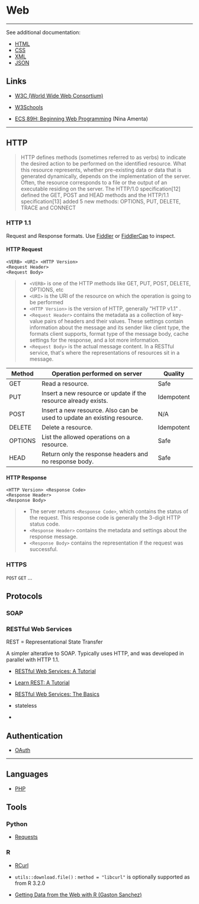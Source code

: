 Web
===

---

See additional documentation:

- [HTML](html.html)
- [CSS](css.html)
- [XML](xml.html)
- [JSON](json.html)


Links
-----

- [W3C (World Wide Web Consortium)](http://www.w3.org/)
- [W3Schools](http://www.w3schools.com/)


- [ECS 89H: Beginning Web Programming](http://web.cs.ucdavis.edu/~amenta/s15/ecs89h) (Nina Amenta)


---

HTTP
----

> HTTP defines methods (sometimes referred to as verbs) to indicate the desired action to be performed on the identified resource. What this resource represents, whether pre-existing data or data that is generated dynamically, depends on the implementation of the server. Often, the resource corresponds to a file or the output of an executable residing on the server. The HTTP/1.0 specification[12] defined the GET, POST and HEAD methods and the HTTP/1.1 specification[13] added 5 new methods: OPTIONS, PUT, DELETE, TRACE and CONNECT


### HTTP 1.1

Request and Response formats. Use [Fiddler](http://www.telerik.com/download/fiddler) or [FiddlerCap](http://www.telerik.com/fiddler/fiddlercap) to inspect.


#### HTTP Request

```
<VERB> <URI> <HTTP Version>
<Request Header>
<Request Body>
```

> - `<VERB>` is one of the HTTP methods like GET, PUT, POST, DELETE, OPTIONS, etc
> - `<URI>` is the URI of the resource on which the operation is going to be performed
> - `<HTTP Version>` is the version of HTTP, generally "HTTP v1.1" .
> - `<Request Header>` contains the metadata as a collection of key-value pairs of headers and their values. These settings contain information about the message and its sender like client type, the formats client supports, format type of the message body, cache settings for the response, and a lot more information.
> - `<Request Body>` is the actual message content. In a RESTful service, that's where the representations of resources sit in a message.



Method | Operation performed on server | Quality
-------|-------------------------------|--------
GET | Read a resource. | Safe
PUT | Insert a new resource or update if the resource already exists. | Idempotent
POST | Insert a new resource. Also can be used to update an existing resource. | N/A
DELETE | Delete a resource. | Idempotent
OPTIONS | List the allowed operations on a resource. | Safe
HEAD | Return only the response headers and no response body. | Safe

#### HTTP Response

```
<HTTP Version> <Response Code>
<Response Header>
<Response Body>
```

> - The server returns `<Response Code>`, which contains the status of the request. This response code is generally the 3-digit HTTP status code.
> - `<Response Header>` contains the metadata and settings about the response message.
> - `<Response Body>` contains the representation if the request was successful.

### HTTPS



`POST` `GET` ...

Protocols
---------

### SOAP

### RESTful Web Services

REST = Representational State Transfer

A simpler alterative to SOAP. Typically uses HTTP, and was developed in parallel with HTTP 1.1.

- [RESTful Web Services: A Tutorial](http://www.drdobbs.com/web-development/restful-web-services-a-tutorial/240169069)
- [Learn REST: A Tutorial](http://rest.elkstein.org/)
- [RESTful Web Services: The Basics](http://www.ibm.com/developerworks/library/ws-restful/)



- stateless
- 

Authentication
--------------

- [OAuth](http://oauth.net)





***

Languages
---------

- [PHP](https://php.net)


Tools
-----

### Python

- [Requests](http://python-requests.org)

### R

- [RCurl](http://www.omegahat.org/RCurl)
- `utils::download.file()` : `method = "libcurl"` is optionally supported as from R 3.2.0

- [Getting Data from the Web with R (Gaston Sanchez)](http://gastonsanchez.com/work/webdata)
